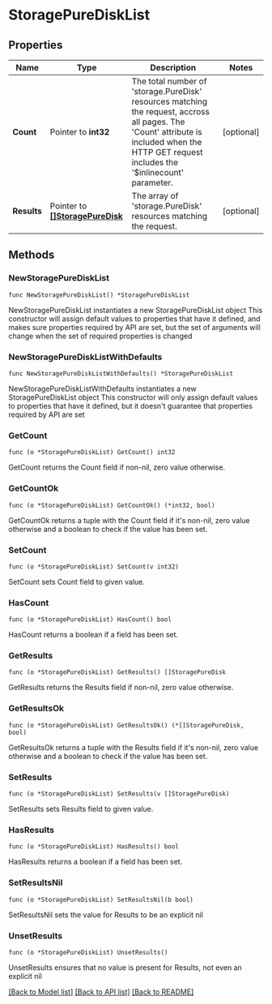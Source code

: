 # StoragePureDiskList

## Properties

Name | Type | Description | Notes
------------ | ------------- | ------------- | -------------
**Count** | Pointer to **int32** | The total number of &#39;storage.PureDisk&#39; resources matching the request, accross all pages. The &#39;Count&#39; attribute is included when the HTTP GET request includes the &#39;$inlinecount&#39; parameter. | [optional] 
**Results** | Pointer to [**[]StoragePureDisk**](storage.PureDisk.md) | The array of &#39;storage.PureDisk&#39; resources matching the request. | [optional] 

## Methods

### NewStoragePureDiskList

`func NewStoragePureDiskList() *StoragePureDiskList`

NewStoragePureDiskList instantiates a new StoragePureDiskList object
This constructor will assign default values to properties that have it defined,
and makes sure properties required by API are set, but the set of arguments
will change when the set of required properties is changed

### NewStoragePureDiskListWithDefaults

`func NewStoragePureDiskListWithDefaults() *StoragePureDiskList`

NewStoragePureDiskListWithDefaults instantiates a new StoragePureDiskList object
This constructor will only assign default values to properties that have it defined,
but it doesn't guarantee that properties required by API are set

### GetCount

`func (o *StoragePureDiskList) GetCount() int32`

GetCount returns the Count field if non-nil, zero value otherwise.

### GetCountOk

`func (o *StoragePureDiskList) GetCountOk() (*int32, bool)`

GetCountOk returns a tuple with the Count field if it's non-nil, zero value otherwise
and a boolean to check if the value has been set.

### SetCount

`func (o *StoragePureDiskList) SetCount(v int32)`

SetCount sets Count field to given value.

### HasCount

`func (o *StoragePureDiskList) HasCount() bool`

HasCount returns a boolean if a field has been set.

### GetResults

`func (o *StoragePureDiskList) GetResults() []StoragePureDisk`

GetResults returns the Results field if non-nil, zero value otherwise.

### GetResultsOk

`func (o *StoragePureDiskList) GetResultsOk() (*[]StoragePureDisk, bool)`

GetResultsOk returns a tuple with the Results field if it's non-nil, zero value otherwise
and a boolean to check if the value has been set.

### SetResults

`func (o *StoragePureDiskList) SetResults(v []StoragePureDisk)`

SetResults sets Results field to given value.

### HasResults

`func (o *StoragePureDiskList) HasResults() bool`

HasResults returns a boolean if a field has been set.

### SetResultsNil

`func (o *StoragePureDiskList) SetResultsNil(b bool)`

 SetResultsNil sets the value for Results to be an explicit nil

### UnsetResults
`func (o *StoragePureDiskList) UnsetResults()`

UnsetResults ensures that no value is present for Results, not even an explicit nil

[[Back to Model list]](../README.md#documentation-for-models) [[Back to API list]](../README.md#documentation-for-api-endpoints) [[Back to README]](../README.md)


